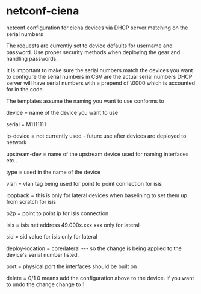 # netconf-ciena
netconf configuration for ciena devices via DHCP server matching on the serial numbers

The requests are currently set to device defaults for username and password. Use proper security methods when deploying
the gear and handling passwords.

It is important to make sure the serial numbers match the devices you want to configure
the serial numbers in CSV are the actual serial numbers
DHCP server will have serial numbers with a prepend of \0000 which is accounted for 
in the code. 


The templates assume the naming you want to use conforms to


device = name of the device you want to use 

serial = M1111111

ip-device	= not currently used - future use after devices are deployed to network

upstream-dev = name of the upstream device used for naming interfaces etc..

type = used in the name of the device 

vlan = vlan tag being used for point to point connection for isis

loopback = this is only for lateral devices when baselining to set them up from scratch for isis

p2p = point to point ip for isis connection

isis = isis net address 49.000x.xxx.xxx only for lateral

sid = sid value for isis only for lateral

deploy-location	= core/lateral --- so the change is being applied to the device's serial number listed. 

port = physical port the interfaces should be built on

delete = 0/1 0 means add the configuration above to the device. if you want to undo the change change to 1


